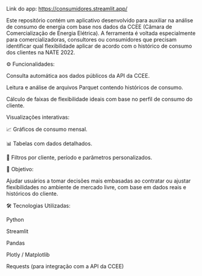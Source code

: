 Link do app: https://consumidores.streamlit.app/

Este repositório contém um aplicativo desenvolvido para auxiliar na análise de consumo de energia com base nos dados da CCEE (Câmara de Comercialização de Energia Elétrica). A ferramenta é voltada especialmente para comercializadoras, consultores ou consumidores que precisam identificar qual flexibilidade aplicar de acordo com o histórico de consumo dos clientes na NATE 2022.
 
⚙️ Funcionalidades:
 
Consulta automática aos dados públicos da API da CCEE.
 
Leitura e análise de arquivos Parquet contendo históricos de consumo.
 
Cálculo de faixas de flexibilidade ideais com base no perfil de consumo do cliente.
 
Visualizações interativas:
 
📈 Gráficos de consumo mensal.
 
📊 Tabelas com dados detalhados.
 
🔎 Filtros por cliente, período e parâmetros personalizados.
 
 
 
🧠 Objetivo:
 
Ajudar usuários a tomar decisões mais embasadas ao contratar ou ajustar flexibilidades no ambiente de mercado livre, com base em dados reais e históricos do cliente.
 
🛠️ Tecnologias Utilizadas:
 
Python
 
Streamlit
 
Pandas
 
Plotly / Matplotlib
 
Requests (para integração com a API da CCEE)
